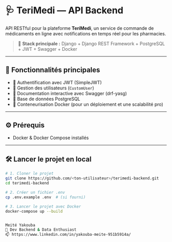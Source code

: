 # 🩺 TeriMedi — API Backend

API RESTful pour la plateforme **TeriMedi**, un service de commande de médicaments en ligne avec notifications en temps réel pour les pharmacies.

> 🔧 **Stack principale :** Django + Django REST Framework + PostgreSQL + JWT + Swagger + Docker

---

## 🚀 Fonctionnalités principales

- 🔐 Authentification avec JWT (SimpleJWT)
- 👥 Gestion des utilisateurs (`CustomUser`)
- 📄 Documentation interactive avec Swagger (drf-yasg)
- 🐘 Base de données PostgreSQL
- 🐳 Conteneurisation Docker (pour un déploiement et une scalabilité pro)

---

## ⚙️ Prérequis

- Docker & Docker Compose installés

---

## 🛠️ Lancer le projet en local

```bash
# 1. Cloner le projet
git clone https://github.com/<ton-utilisateur>/terimedi-backend.git
cd terimedi-backend

# 2. Créer un fichier .env
cp .env.example .env  # (si fourni)

# 3. Lancer le projet avec Docker
docker-compose up --build


Meité Yakouba
🧠 Dev Backend & Data Enthusiast
📫 https://www.linkedin.com/in/yakouba-meite-951b5914a/
